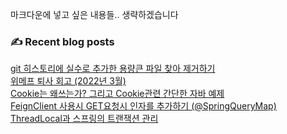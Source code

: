 
마크다운에 넣고 싶은 내용들.. 생략하겠습니다
### ✍ Recent blog posts 
[git 히스토리에 실수로 추가한 용량큰 파일 찾아 제거하기](https://honeyinfo7.tistory.com/327) <br>
[위메프 퇴사 회고 (2022년 3월)](https://honeyinfo7.tistory.com/326) <br>
[Cookie는 왜쓰는가? 그리고 Cookie관련 간단한 자바 예제](https://honeyinfo7.tistory.com/325) <br>
[FeignClient 사용시 GET요청시 인자를 추가하기 (@SpringQueryMap)](https://honeyinfo7.tistory.com/324) <br>
[ThreadLocal과 스프링의 트랜잭션 관리](https://honeyinfo7.tistory.com/323) <br>
